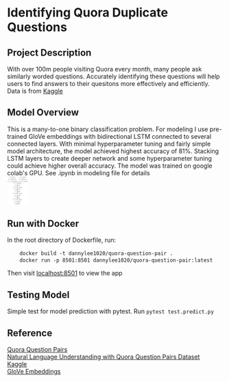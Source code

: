 # Identifying Quora Duplicate Questions

## Project Description
With over 100m people visiting Quora every month, many people ask similarly worded questions. Accurately identifying these questions will help users to find answers to their quesitons more effectively and efficiently. Data is from [Kaggle](https://www.kaggle.com/c/quora-question-pairs)

## Model Overview
This is a many-to-one binary classification problem. For modeling I use pre-trained GloVe embeddings with bidirectional LSTM connected to several  connected layers. With minimal hyperparameter tuning and fairly simple model architecture, the model achieved highest accuracy of 81%. Stacking LSTM layers to create deeper network and some hyperparameter tuning could achieve higher overall accuracy. The model was trained on google colab's GPU. See .ipynb in modeling file for details
<br>
<img src="https://github.com/dannylee1020/quora-duplicate-questions/blob/master/streamlit-docker/files/bi_model.png" width="48">

## Run with Docker
In the root directory of Dockerfile, run:

		docker build -t dannylee1020/quora-question-pair .
		docker run -p 8501:8501 dannylee1020/quora-question-pair:latest

Then visit [localhost:8501](https://localhost:8501) to view the app


## Testing Model
Simple test for model prediction with pytest. Run `pytest test.predict.py`


## Reference
[Quora Question Pairs](http://static.hongbozhang.me/doc/Quora.pdf)
<br>
[Natural Language Understanding with Quora Question Pairs Dataset](https://arxiv.org/pdf/1907.01041.pdf)
<br>
[Kaggle](https://www.kaggle.com/c/quora-question-pairs)
<br>
[GloVe Embeddings](https://nlp.stanford.edu/projects/glove/)
